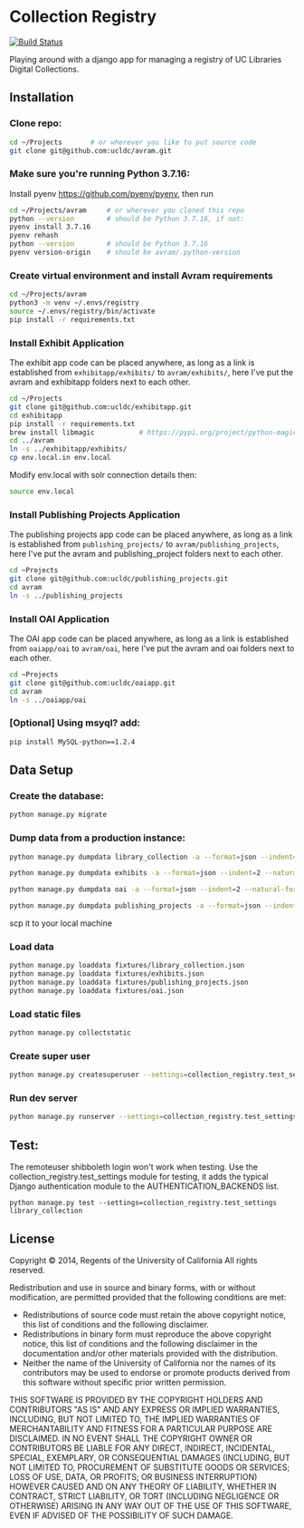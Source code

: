 # Collection Registry

[![Build Status](https://travis-ci.org/ucldc/avram.png?branch=master)](https://travis-ci.org/ucldc/avram)

Playing around with a django app for managing a registry of UC Libraries
Digital Collections.

## Installation

### Clone repo:

```sh
cd ~/Projects       # or wherever you like to put source code
git clone git@github.com:ucldc/avram.git
```

### Make sure you're running Python 3.7.16:

Install pyenv https://github.com/pyenv/pyenv, then run 

```sh
cd ~/Projects/avram     # or wherever you cloned this repo
python --version        # should be Python 3.7.16, if not:
pyenv install 3.7.16
pyenv rehash
python --version        # should be Python 3.7.16
pyenv version-origin    # should be avram/.python-version
```

### Create virtual environment and install Avram requirements

```sh
cd ~/Projects/avram
python3 -m venv ~/.envs/registry
source ~/.envs/registry/bin/activate
pip install -r requirements.txt
```

### Install Exhibit Application
The exhibit app code can be placed anywhere, as long as a link is established from `exhibitapp/exhibits/` to `avram/exhibits/`, here I've put the avram and exhibitapp folders next to each other. 

```sh
cd ~/Projects
git clone git@github.com:ucldc/exhibitapp.git
cd exhibitapp
pip install -r requirements.txt
brew install libmagic           # https://pypi.org/project/python-magic/
cd ../avram
ln -s ../exhibitapp/exhibits/
cp env.local.in env.local
```

Modify env.local with solr connection details then:
```sh
source env.local
```

### Install Publishing Projects Application
The publishing projects app code can be placed anywhere, as long as a link is established from `publishing_projects/` to `avram/publishing_projects`, here I've put the avram and publishing_project folders next to each other.

```sh
cd ~Projects
git clone git@github.com:ucldc/publishing_projects.git
cd avram
ln -s ../publishing_projects
```

### Install OAI Application
The OAI app code can be placed anywhere, as long as a link is established from `oaiapp/oai` to `avram/oai`, here I've put the avram and oai folders next to each other.

```sh
cd ~Projects
git clone git@github.com:ucldc/oaiapp.git
cd avram
ln -s ../oaiapp/oai
```

### [Optional] Using msyql? add:

```sh
pip install MySQL-python==1.2.4
```

## Data Setup

### Create the database: 
```sh
python manage.py migrate
```

### Dump data from a production instance:
```sh
python manage.py dumpdata library_collection -a --format=json --indent=2 --natural-foreign --natural-primary -o library_collection.json

python manage.py dumpdata exhibits -a --format=json --indent=2 --natural-foreign --natural-primary -o exhibits.json

python manage.py dumpdata oai -a --format=json --indent=2 --natural-foreign --natural-primary -o oai.json

python manage.py dumpdata publishing_projects -a --format=json --indent=2 --natural-foreign --natural-primary -o publishing_projects.json
```

scp it to your local machine

### Load data
```sh
python manage.py loaddata fixtures/library_collection.json
python manage.py loaddata fixtures/exhibits.json
python manage.py loaddata fixtures/publishing_projects.json
python manage.py loaddata fixtures/oai.json
```

### Load static files
```sh
python manage.py collectstatic
```

### Create super user
```sh
python manage.py createsuperuser --settings=collection_registry.test_settings
```

### Run dev server
```sh
python manage.py runserver --settings=collection_registry.test_settings
```

## Test:
The remoteuser shibboleth login won't work when testing. Use the collection_registry.test_settings module for testing, it adds the typical Django authentication module to the AUTHENTICATION_BACKENDS list.

```
python manage.py test --settings=collection_registry.test_settings  library_collection
```

License
-------

Copyright © 2014, Regents of the University of California
All rights reserved.

Redistribution and use in source and binary forms, with or without 
modification, are permitted provided that the following conditions are met:

- Redistributions of source code must retain the above copyright notice, 
  this list of conditions and the following disclaimer.
- Redistributions in binary form must reproduce the above copyright notice, 
  this list of conditions and the following disclaimer in the documentation 
  and/or other materials provided with the distribution.
- Neither the name of the University of California nor the names of its
  contributors may be used to endorse or promote products derived from this 
  software without specific prior written permission.

THIS SOFTWARE IS PROVIDED BY THE COPYRIGHT HOLDERS AND CONTRIBUTORS "AS IS" 
AND ANY EXPRESS OR IMPLIED WARRANTIES, INCLUDING, BUT NOT LIMITED TO, THE 
IMPLIED WARRANTIES OF MERCHANTABILITY AND FITNESS FOR A PARTICULAR PURPOSE 
ARE DISCLAIMED. IN NO EVENT SHALL THE COPYRIGHT OWNER OR CONTRIBUTORS BE 
LIABLE FOR ANY DIRECT, INDIRECT, INCIDENTAL, SPECIAL, EXEMPLARY, OR 
CONSEQUENTIAL DAMAGES (INCLUDING, BUT NOT LIMITED TO, PROCUREMENT OF 
SUBSTITUTE GOODS OR SERVICES; LOSS OF USE, DATA, OR PROFITS; OR BUSINESS 
INTERRUPTION) HOWEVER CAUSED AND ON ANY THEORY OF LIABILITY, WHETHER IN 
CONTRACT, STRICT LIABILITY, OR TORT (INCLUDING NEGLIGENCE OR OTHERWISE) 
ARISING IN ANY WAY OUT OF THE USE OF THIS SOFTWARE, EVEN IF ADVISED OF THE 
POSSIBILITY OF SUCH DAMAGE.
